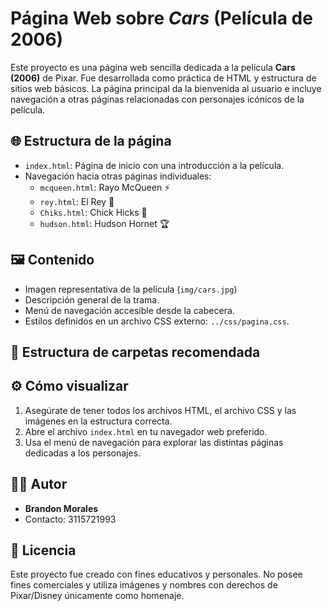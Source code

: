 # Página Web sobre *Cars* (Película de 2006)

Este proyecto es una página web sencilla dedicada a la película **Cars (2006)** de Pixar. Fue desarrollada como práctica de HTML y estructura de sitios web básicos. La página principal da la bienvenida al usuario e incluye navegación a otras páginas relacionadas con personajes icónicos de la película.

## 🌐 Estructura de la página

- `index.html`: Página de inicio con una introducción a la película.
- Navegación hacia otras páginas individuales:
  - `mcqueen.html`: Rayo McQueen ⚡
  - `rey.html`: El Rey 👑
  - `Chiks.html`: Chick Hicks 🛞
  - `hudson.html`: Hudson Hornet 🏆

## 🖼️ Contenido

- Imagen representativa de la película (`img/cars.jpg`)
- Descripción general de la trama.
- Menú de navegación accesible desde la cabecera.
- Estilos definidos en un archivo CSS externo: `../css/pagina.css`.

## 📁 Estructura de carpetas recomendada


## ⚙️ Cómo visualizar

1. Asegúrate de tener todos los archivos HTML, el archivo CSS y las imágenes en la estructura correcta.
2. Abre el archivo `index.html` en tu navegador web preferido.
3. Usa el menú de navegación para explorar las distintas páginas dedicadas a los personajes.

## 👨‍💻 Autor

- **Brandon Morales**
- Contacto: 3115721993

## 📝 Licencia

Este proyecto fue creado con fines educativos y personales. No posee fines comerciales y utiliza imágenes y nombres con derechos de Pixar/Disney únicamente como homenaje.
